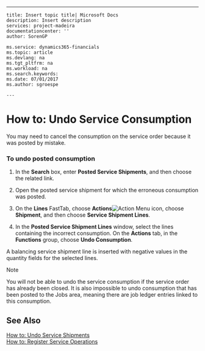 ---
    title: Insert topic title| Microsoft Docs
    description: Insert description
    services: project-madeira
    documentationcenter: ''
    author: SorenGP

    ms.service: dynamics365-financials
    ms.topic: article
    ms.devlang: na
    ms.tgt_pltfrm: na
    ms.workload: na
    ms.search.keywords:
    ms.date: 07/01/2017
    ms.author: sgroespe

    ---
# How to: Undo Service Consumption
You may need to cancel the consumption on the service order because it was posted by mistake.  
  
### To undo posted consumption  
  
1.  In the **Search** box, enter **Posted Service Shipments**, and then choose the related link.  
  
2.  Open the posted service shipment for which the erroneous consumption was posted.  
  
3.  On the **Lines** FastTab, choose **Actions**![Action Menu icon](../DesignAndEngineering/media/actionmenuicon.png "actionMenuIcon"), choose **Shipment**, and then choose **Service Shipment Lines**.  
  
4.  In the **Posted Service Shipment Lines** window, select the lines containing the incorrect consumption. On the **Actions** tab, in the **Functions** group, choose **Undo Consumption**.  
  
 A balancing service shipment line is inserted with negative values in the quantity fields for the selected lines.  
  
> [!NOTE]  
>  You will not be able to undo the service consumption if the service order has already been closed. It is also impossible to undo consumption that has been posted to the Jobs area, meaning there are job ledger entries linked to this consumption.  
  
## See Also  
 [How to: Undo Service Shipments](../Service/how-to-undo-service-shipments.md)   
 [How to: Register Service Operations](../Service/how-to-register-service-operations.md)
